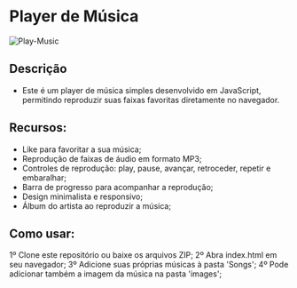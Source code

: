 # Player de Música

![Play-Music](/Player%20de%20Música.jpeg)

## Descrição 

- Este é um player de música simples desenvolvido em JavaScript, permitindo reproduzir suas faixas favoritas diretamente no navegador.

## Recursos:

- Like para favoritar a sua música;
- Reprodução de faixas de áudio em formato MP3;
- Controles de reprodução: play, pause, avançar, retroceder, repetir e embaralhar;
- Barra de progresso para acompanhar a reprodução;
- Design minimalista e responsivo;
- Álbum do artista ao reproduzir a música;

## Como usar:

 1º Clone este repositório ou baixe os arquivos ZIP;
 2º Abra index.html em seu navegador;
 3º Adicione suas próprias músicas à pasta 'Songs';
 4º Pode adicionar também a imagem da música na pasta 'images';
